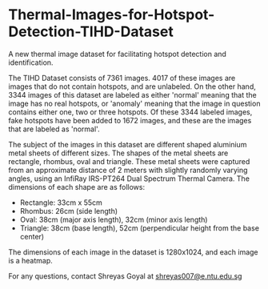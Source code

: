 # Thermal-Images-for-Hotspot-Detection-TIHD-Dataset
A new thermal image dataset for facilitating hotspot detection and identification. 

The TIHD Dataset consists of 7361 images. 4017 of these images are images that do not contain hotspots, and are unlabeled. On the other hand, 3344 images of this dataset are labeled as either 'normal' meaning that the image has no real hotspots, or 'anomaly' meaning that the image in question contains either one, two or three hotspots. Of these 3344 labeled images, fake hotspots have been added to 1672 images, and these are the images that are labeled as 'normal'. 

The subject of the images in this dataset are different shaped aluminium metal sheets of different sizes. The shapes of the metal sheets are rectangle, rhombus, oval and triangle. These metal sheets were captured from an approximate distance of 2 meters with slightly randomly varying angles, using an InfiRay IRS-PT264 Dual Spectrum Thermal Camera. The dimensions of each shape are as follows:

- Rectangle: 33cm x 55cm
- Rhombus: 26cm (side length)
- Oval: 38cm (major axis length), 32cm (minor axis length)
- Triangle: 38cm (base length), 52cm (perpendicular height from the base center)

The dimensions of each image in the dataset is 1280x1024, and each image is a heatmap.

For any questions, contact Shreyas Goyal at shreyas007@e.ntu.edu.sg
